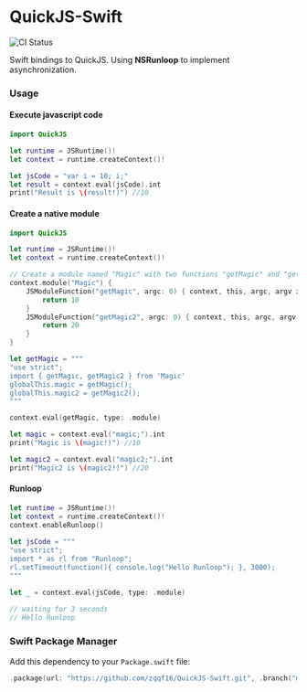 # QuickJS-Swift

![CI Status](https://github.com/zqqf16/QuickJS-Swift/actions/workflows/swift.yml/badge.svg) 

Swift bindings to QuickJS. Using **NSRunloop** to implement asynchronization.

### Usage

#### Execute javascript code

```swift
import QuickJS

let runtime = JSRuntime()!
let context = runtime.createContext()!

let jsCode = "var i = 10; i;"
let result = context.eval(jsCode).int
print("Result is \(result!)") //10
```

#### Create a native module

```swift
import QuickJS

let runtime = JSRuntime()!
let context = runtime.createContext()!

// Create a module named "Magic" with two functions "getMagic" and "getMagic2"
context.module("Magic") {
    JSModuleFunction("getMagic", argc: 0) { context, this, argc, argv in
        return 10
    }
    JSModuleFunction("getMagic2", argc: 0) { context, this, argc, argv in
        return 20
    }
}

let getMagic = """
"use strict";
import { getMagic, getMagic2 } from 'Magic'
globalThis.magic = getMagic();
globalThis.magic2 = getMagic2();
"""

context.eval(getMagic, type: .module)

let magic = context.eval("magic;").int
print("Magic is \(magic!)") //10

let magic2 = context.eval("magic2;").int
print("Magic2 is \(magic2!)") //20
```

#### Runloop

```swift
let runtime = JSRuntime()!
let context = runtime.createContext()!
context.enableRunloop()
  
let jsCode = """
"use strict";
import * as rl from "Runloop";
rl.setTimeout(function(){ console.log("Hello Runloop"); }, 3000);
"""

let _ = context.eval(jsCode, type: .module)
  
// waiting for 3 seconds
// Hello Runloop
```

### Swift Package Manager

Add this dependency to your `Package.swift` file:

```swift
.package(url: "https://github.com/zqqf16/QuickJS-Swift.git", .branch("master")),
```



